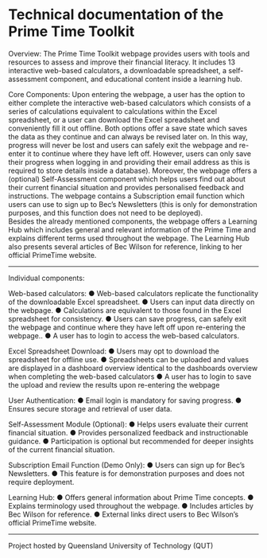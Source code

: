 # Technical documentation of the Prime Time Toolkit

Overview: 
The Prime Time Toolkit webpage provides users with tools and resources to assess and 
improve their financial literacy. It includes 13 interactive web-based calculators, a 
downloadable spreadsheet, a self-assessment component, and educational content inside a 
learning hub. 

Core Components: 
Upon entering the webpage, a user has the option to either complete the interactive 
web-based calculators which consists of a series of calculations equivalent to calculations 
within the Excel spreadsheet, or a user can download the Excel spreadsheet and conveniently 
fill it out offline. Both options offer a save state which saves the data as they continue and can 
always be revised later on. In this way, progress will never be lost and users can safely exit the 
webpage and re-enter it to continue where they have left off. However, users can only save 
their progress when logging in and providing their email address as this is required to store 
details inside a database). 
Moreover, the webpage offers a (optional) Self-Assessment component which helps users find 
out about their current financial situation and provides personalised feedback and instructions. 
The webpage contains a Subscription email function which users can use to sign up to Bec’s 
Newsletters (this is only for demonstration purposes, and this function does not need to be 
deployed).   
Besides the already mentioned components, the webpage offers a Learning Hub which 
includes general and relevant information of the Prime Time and explains different terms used 
throughout the webpage. The Learning Hub also presents several articles of Bec Wilson for 
reference, linking to her official PrimeTime website.  
___________________________________________________________________________ 
Individual components: 

Web-based calculators: 
● Web-based calculators replicate the functionality of the downloadable Excel 
spreadsheet. 
● Users can input data directly on the webpage. 
● Calculations are equivalent to those found in the Excel spreadsheet for consistency. 
● Users can save progress, can safely exit the webpage and continue where they have left 
off upon re-entering the webpage.. 
● A user has to login to access the web-based calculators. 

Excel Spreadsheet Download: 
● Users may opt to download the spreadsheet for offline use. 
● Spreadsheets can be uploaded and values are displayed in a dashboard overview 
identical to the dashboards overview when completing the web-based calculators 
● A user has to login to save the upload and review the results upon re-entering the 
webpage 

User Authentication: 
● Email login is mandatory for saving progress. 
● Ensures secure storage and retrieval of user data. 

Self-Assessment Module (Optional): 
● Helps users evaluate their current financial situation. 
● Provides personalized feedback and instructionable guidance. 
● Participation is optional but recommended for deeper insights of the current financial 
situation. 

Subscription Email Function (Demo Only): 
● Users can sign up for Bec’s Newsletters. 
● This feature is for demonstration purposes and does not require deployment. 

Learning Hub: 
● Offers general information about Prime Time concepts. 
● Explains terminology used throughout the webpage. 
● Includes articles by Bec Wilson for reference. 
● External links direct users to Bec Wilson’s official PrimeTime website. 
___________________________________________________________________________ 
Project hosted by Queensland University of Technology (QUT)

